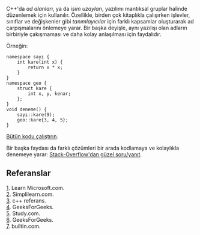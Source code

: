 C++'da *ad alanları*, ya da *isim uzayları*, yazılımı mantıksal gruplar halinde düzenlemek için kullanılır. Özellikle, birden çok kitaplıkla çalışırken işlevler, sınıflar ve değişkenler gibi *tanımlayıcılar* için farklı kapsamlar oluşturarak ad çarpışmalarını önlemeye yarar. Bir başka deyişle, aynı yazılışı olan adların birbiriyle çakışmaması ve daha kolay anlaşılması için faydalıdır.

Örneğin:
``` 
namespace sayı {
    int kare(int x) {
        return x * x;
    }
}
namespace geo {
    struct kare {
        int x, y, kenar;
    };
} 
void deneme() {
    sayı::kare(9);
    geo::kare{3, 4, 5};
}
```
[Bütün kodu çalıştırın](https://onlinegdb.com/ua4tupWcv).  

Bir başka faydası da farklı çözümleri bir arada kodlamaya ve kolaylıkla denemeye yarar: [Stack-Overflow'dan güzel soru/yanıt](https://stackoverflow.com/questions/4211827/why-and-how-should-i-use-namespaces-in-c).  

Referanslar 
----

[1](https://learn.microsoft.com/en-us/cpp/cpp/namespaces-cpp?view=msvc-170). Learn Microsoft.com.    
[2](https://www.simplilearn.com/tutorials/cpp-tutorial/cpp-namespaces). Simplilearn.com.  
[3](https://en.cppreference.com/w/cpp/language/namespace). c++ referans.  
[4](https://www.geeksforgeeks.org/namespace-in-c/). GeeksForGeeks.  
[5](https://study.com/academy/lesson/using-namespaces-in-computing-definition-examples.html). Study.com.    
[6](https://www.geeksforgeeks.org/why-it-is-important-to-write-using-namespace-std-in-cpp-program/). GeeksForGeeks.   
[7](https://builtin.com/articles/using-namespace-std). builtin.com.  
